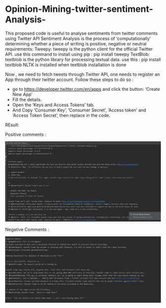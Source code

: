 # Opinion-Mining-twitter-sentiment-Analysis-
This proposed code is useful to analyse sentiments from twitter comments using Twitter API
Sentiment Analysis is the process of ‘computationally’ determining whether a piece of writing is positive, negative or neutral
requirements:
  Tweepy: tweepy is the python client for the official Twitter API.
        use this command to install using pip : pip install tweepy
  TextBlob: textblob is the python library for processing textual data.
        use this : pip install textblob
  NLTK is installed when textblob installation is done
  
Now , we need to fetch tweets through Twitter API, one needs to register an App through their twitter account. Follow these steps to do so :
 - go to https://developer.twitter.com/en/apps  and click the button: ‘Create New App’
 - Fill the details.
 - Open the ‘Keys and Access Tokens’ tab.
 - And Copy ‘Consumer Key’, ‘Consumer Secret’, ‘Access token’ and ‘Access Token Secret’, then replace in the code.
  
  
  
  REsult:
  
  Positive comments :
  
   ![Image of the first tree]( https://github.com/Samery00/Opinion-Mining-twitter-sentiment-Analysis-/blob/master/result.PNG)
   
  Negative Comments :
   
   ![Image of the first tree]( https://github.com/Samery00/Opinion-Mining-twitter-sentiment-Analysis-/blob/master/result2.PNG)

 
